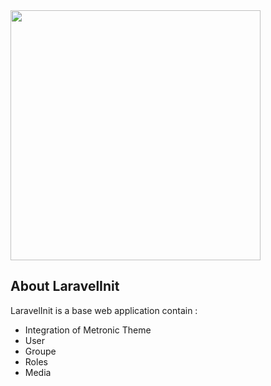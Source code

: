 <img src="https://raw.githubusercontent.com/laravel/art/master/logo-lockup/5%20SVG/2%20CMYK/1%20Full%20Color/laravel-logolockup-cmyk-red.svg" width="400">

## About LaravelInit

LaravelInit is a base web application contain :

- Integration of Metronic Theme
- User
- Groupe 
- Roles
- Media